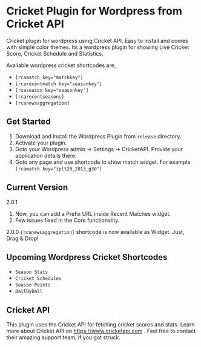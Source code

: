 # Cricket Plugin for Wordpress from Cricket API
Cricket plugin for wordpress using Cricket API.  Easy to install and comes with simple color themes. Its a wordpress plugin for showing Live Cricket Score, Cricket Schedule and Statistics.

Available wordpress cricket shortcodes are,
* `[rcamatch key="matchkey"]`
* `[rcarecentmatch key="seasonkey"]`
* `[rcaseason key="seasonkey"]`
* `[rcarecentseasons]`
* `[rcanewsaggregation]`

## Get Started
1. Download and Install the Wordpress Plugin from `release` directory.
2. Activate your plugin.
3. Goto your Wordpress admin -> Settings -> CricketAPI. Provide your application details there.
4. Goto any page and use shortcode to show match widget. For example `[rcamatch key="iplt20_2013_g30"]`

## Current Version
2.0.1

1. Now, you can add a Prefix URL inside Recent Matches widget.
2. Few issues fixed in the Core functionality.

2.0.0
`[rcanewsaggregation]` shortcode is now available as Widget. Just, Drag & Drop!

## Upcoming Wordpress Cricket Shortcodes
* `Season Stats`
* `Cricket Schedules`
* `Season Points`
* `BallByBall`

## Cricket API
This plugin uses the Cricket API for fetching cricket scores and stats. Learn more about Cricket API on https://www.cricketapi.com . Feel free to contact their amazing support team, if you got struck.